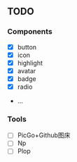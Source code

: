 ## TODO

### Components

- [x] button
- [x] icon
- [x] highlight
- [x] avatar
- [x] badge
- [x] radio
- ...

### Tools

- [ ] PicGo+Github图床
- [ ] Np
- [ ] Plop
